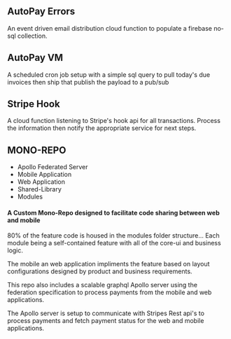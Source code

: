 ## AutoPay  Errors ###
An event driven email distribution cloud function to populate a firebase no-sql collection.


## AutoPay VM ###
A scheduled cron job setup with a simple sql query to pull today's due invoices then ship that publish the payload to a pub/sub

## Stripe Hook ###
A cloud function listening to Stripe's hook api for all transactions. Process the information then notify the appropriate service for next steps.

## MONO-REPO ##
- Apollo Federated Server
- Mobile Application
- Web Application
- Shared-Library 
- Modules

#### A Custom Mono-Repo designed to facilitate code sharing between web and mobile
80% of the feature code is housed in the modules folder structure... Each module being a self-contained feature with all of the core-ui and business logic. 

The mobile an web application impliments the feature based on layout configurations designed by product and business requirements.


This repo also includes a scalable graphql Apollo server using the federation specification to process payments from the mobile and web applications.

The Apollo server is setup to communicate with Stripes Rest api's to process payments and fetch payment status for the web and mobile applications.

